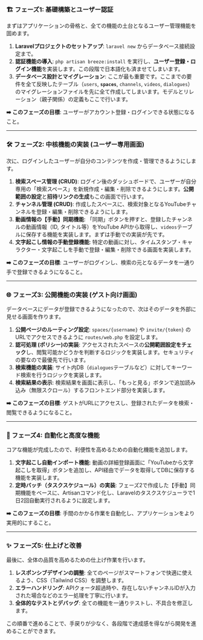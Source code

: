 ### 🏗️ フェーズ1: 基礎構築とユーザー認証

まずはアプリケーションの骨格と、全ての機能の土台となるユーザー管理機能を固めます。

1.  **Laravelプロジェクトのセットアップ**: `laravel new` からデータベース接続設定まで。
2.  **認証機能の導入**: `php artisan breeze:install` を実行し、**ユーザー登録・ログイン機能**を実装します。この段階で日本語化も済ませてしまいます。
3.  **データベース設計とマイグレーション**: ここが最も重要です。ここまでの要件を全て反映したテーブル（`users`, **`spaces`**, `channels`, `videos`, `dialogues`）のマイグレーションファイルを先に全て作成してしまいます。モデルとリレーション（親子関係）の定義もここで行います。

**➡️ このフェーズの目標**: ユーザーがアカウント登録・ログインできる状態になること。

---

### 🛠️ フェーズ2: 中核機能の実装 (ユーザー専用画面)

次に、ログインしたユーザーが自分のコンテンツを作成・管理できるようにします。

1.  **検索スペース管理 (CRUD)**: ログイン後のダッシュボードで、ユーザーが自分専用の「検索スペース」を新規作成・編集・削除できるようにします。**公開範囲の設定**と**招待リンクの生成**もこの画面で行います。
2.  **チャンネル管理 (CRUD)**: 作成したスペースに、検索対象となるYouTubeチャンネルを登録・編集・削除できるようにします。
3.  **動画情報の【手動】同期機能**: 「同期」ボタンを押すと、登録したチャンネルの動画情報（ID, タイトル等）をYouTube APIから取得し、`videos`テーブルに保存する機能を実装します。まずは手動での実装が先です。
4.  **文字起こし情報の手動登録機能**: 特定の動画に対し、タイムスタンプ・キャラクター・文字起こしを手動で登録・編集・削除できる画面を実装します。

**➡️ このフェーズの目標**: ユーザーがログインし、検索の元となるデータを一通り手で登録できるようになること。

---

### 🌐 フェーズ3: 公開機能の実装 (ゲスト向け画面)

データベースにデータが登録できるようになったので、次はそのデータを外部に見せる画面を作ります。

1.  **公開ページのルーティング設定**: `spaces/{username}` や `invite/{token}` のURLでアクセスできるように `routes/web.php` を設定します。
2.  **認可処理 (ポリシー)の実装**: アクセスされたスペースの**公開範囲設定をチェック**し、閲覧可能かどうかを判断するロジックを実装します。セキュリティの要なので最優先で行います。
3.  **検索機能の実装**: サイト内DB（`dialogues`テーブルなど）に対してキーワード検索を行うロジックを実装します。
4.  **検索結果の表示**: 検索結果を画面に表示し、「もっと見る」ボタンで追加読み込み（無限スクロール）するフロントエンド部分を実装します。

**➡️ このフェーズの目標**: ゲストがURLにアクセスし、登録されたデータを検索・閲覧できるようになること。

---

### 🤖 フェーズ4: 自動化と高度な機能

コアな機能が完成したので、利便性を高めるための自動化機能を追加します。

1.  **文字起こし自動インポート機能**: 動画の詳細登録画面に「YouTubeから文字起こしを取得」ボタンを追加し、API経由でデータを取得してDBに保存する機能を実装します。
2.  **定時バッチ（タスクスケジュール）の実装**: フェーズ2で作成した【手動】同期機能をベースに、Artisanコマンド化し、Laravelのタスクスケジューラで1日2回自動実行されるように設定します。

**➡️ このフェーズの目標**: 手間のかかる作業を自動化し、アプリケーションをより実用的にすること。

---

### ✨ フェーズ5: 仕上げと改善

最後に、全体の品質を高めるための仕上げ作業を行います。

1.  **レスポンシブデザインの調整**: 全てのページがスマートフォンで快適に使えるよう、CSS（Tailwind CSS）を調整します。
2.  **エラーハンドリング**: APIクォータ超過時や、存在しないチャンネルIDが入力された場合などのエラー処理を丁寧に行います。
3.  **全体的なテストとデバッグ**: 全ての機能を一通りテストし、不具合を修正します。

この順番で進めることで、手戻りが少なく、各段階で達成感を得ながら開発を進めることができます。
